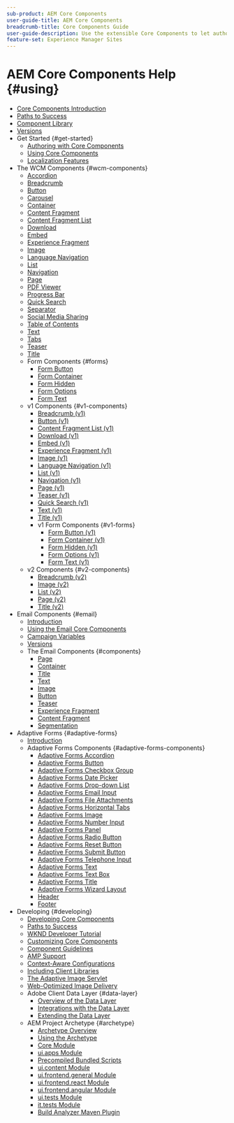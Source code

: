 ```yaml
---
sub-product: AEM Core Components
user-guide-title: AEM Core Components
breadcrumb-title: Core Components Guide
user-guide-description: Use the extensible Core Components to let authors easily create content.
feature-set: Experience Manager Sites
---
```


# AEM Core Components Help {#using}

+ [Core Components Introduction](introduction.md)
+ [Paths to Success](developing/success.md)
+ [Component Library](https://adobe.com/go/aem_cmp_library)
+ [Versions](versions.md)
+ Get Started {#get-started}
  + [Authoring with Core Components](get-started/authoring.md)
  + [Using Core Components](get-started/using.md)
  + [Localization Features](get-started/localization.md)
+ The WCM Components {#wcm-components}
  + [Accordion](components/accordion.md)
  + [Breadcrumb](components/breadcrumb.md)
  + [Button](components/button.md)
  + [Carousel](components/carousel.md)
  + [Container](components/container.md)
  + [Content Fragment](components/content-fragment-component.md)
  + [Content Fragment List](components/content-fragment-list.md)
  + [Download](components/download.md)
  + [Embed](components/embed.md)
  + [Experience Fragment](components/experience-fragment.md)
  + [Image](components/image.md)
  + [Language Navigation](components/language-navigation.md)
  + [List](components/list.md)
  + [Navigation](components/navigation.md)
  + [Page](components/page.md)
  + [PDF Viewer](components/pdf-viewer.md)
  + [Progress Bar](components/progress-bar.md)
  + [Quick Search](components/quick-search.md)
  + [Separator](components/separator.md)
  + [Social Media Sharing](components/sharing.md)  
  + [Table of Contents](components/tableofcontents.md)
  + [Text](components/text.md)
  + [Tabs](components/tabs.md)
  + [Teaser](components/teaser.md)
  + [Title](components/title.md)
  + Form Components {#forms}  
    + [Form Button](components/forms/form-button.md)
    + [Form Container](components/forms/form-container.md)
    + [Form Hidden](components/forms/form-hidden.md)
    + [Form Options](components/forms/form-options.md)
    + [Form Text](components/forms/form-text.md)
  + v1 Components {#v1-components}
    + [Breadcrumb (v1)](components/v1/breadcrumb-v1.md)
    + [Button (v1)](components/v1/button.md)
    + [Content Fragment List (v1)](components/v1/content-fragment-list.md)
    + [Download (v1)](components/v1/download.md)
    + [Embed (v1)](components/v1/embed.md)
    + [Experience Fragment (v1)](components/v1/experience-fragment.md)
    + [Image (v1)](components/v1/image-v1.md)
    + [Language Navigation (v1)](components/v1/language-navigation.md)    
    + [List (v1)](components/v1/list-v1.md)
    + [Navigation (v1)](components/v1/navigation.md)
    + [Page (v1)](components/v1/page-v1.md)
    + [Teaser (v1)](components/v1/teaser.md)
    + [Quick Search (v1)](components/v1/quick-search.md)
    + [Text (v1)](components/v1/text-v1.md)
    + [Title (v1)](components/v1/title-v1.md)
    + v1 Form Components {#v1-forms}
      + [Form Button (v1)](components/v1/form-button-v1.md)
      + [Form Container (v1)](components/v1/form-container-v1.md)
      + [Form Hidden (v1)](components/v1/form-hidden-v1.md)
      + [Form Options (v1)](components/v1/form-options-v1.md)
      + [Form Text (v1)](components/v1/form-text-v1.md)
  + v2 Components {#v2-components}
    + [Breadcrumb (v2)](components/v2/breadcrumb.md)
    + [Image (v2)](components/v2/image.md)
    + [List (v2)](components/v2/list.md)
    + [Page (v2)](components/v2/page.md)
    + [Title (v2)](components/v2/title.md)
+ Email Components {#email}
  + [Introduction](/help/email/introduction.md)
  + [Using the Email Core Components](/help/email/using.md)
  + [Campaign Variables](/help/email/campaign-variables.md)
  + [Versions](/help/email/versions.md)
  + The Email Components {#components}
    + [Page](/help/email/components/page.md)
    + [Container](/help/email/components/container.md)
    + [Title](/help/email/components/title.md)
    + [Text](/help/email/components/text.md)
    + [Image](/help/email/components/image.md)
    + [Button](/help/email/components/button.md)
    + [Teaser](/help/email/components/teaser.md)
    + [Experience Fragment](/help/email/components/experience-fragment.md)
    + [Content Fragment](/help/email/components/content-fragment.md)
    + [Segmentation](/help/email/components/segmentation.md)
+ Adaptive Forms {#adaptive-forms}
  + [Introduction](/help/adaptive-forms/introduction.md)
  + Adaptive Forms Components {#adaptive-forms-components}
    + [Adaptive Forms Accordion](/help/adaptive-forms/components/accordion.md)
    + [Adaptive Forms Button](/help/adaptive-forms/components/button.md)
    + [Adaptive Forms Checkbox Group](/help/adaptive-forms/components/checkbox-group.md)
    + [Adaptive Forms Date Picker](/help/adaptive-forms/components/date-picker.md)
    + [Adaptive Forms Drop-down List](/help/adaptive-forms/components/drop-down.md)
    + [Adaptive Forms Email Input](/help/adaptive-forms/components/email-input.md)
    + [Adaptive Forms File Attachments](/help/adaptive-forms/components/file-attachment.md)
    + [Adaptive Forms Horizontal Tabs](/help/adaptive-forms/components/horizontal-tabs.md)
    + [Adaptive Forms Image](/help/adaptive-forms/components/image.md)
    + [Adaptive Forms Number Input](/help/adaptive-forms/components/number-input.md)
    + [Adaptive Forms Panel](/help/adaptive-forms/components/panel-container.md)
    + [Adaptive Forms Radio Button](/help/adaptive-forms/components/radio-button.md)
    + [Adaptive Forms Reset Button](/help/adaptive-forms/components/reset-button.md)
    + [Adaptive Forms Submit Button](/help/adaptive-forms/components/submit-button.md)
    + [Adaptive Forms Telephone Input](/help/adaptive-forms/components/telephone-input.md)
    + [Adaptive Forms Text](/help/adaptive-forms/components/text.md)
    + [Adaptive Forms Text Box](/help/adaptive-forms/components/text-input.md)
    + [Adaptive Forms Title](/help/adaptive-forms/components/title.md)
    + [Adaptive Forms Wizard Layout](/help/adaptive-forms/components/wizard.md)
    + [Header](/help/adaptive-forms/components/header.md)
    + [Footer](/help/adaptive-forms/components/footer.md)
+ Developing {#developing}
  + [Developing Core Components](developing/overview.md)
  + [Paths to Success](https://experienceleague.adobe.com/docs/experience-manager-core-components/using/success.html)
  + [WKND Developer Tutorial](https://experienceleague.adobe.com/docs/experience-manager-learn/getting-started-wknd-tutorial-develop/overview.html)
  + [Customizing Core Components](developing/customizing.md)
  + [Component Guidelines](developing/guidelines.md)
  + [AMP Support](developing/amp.md)
  + [Context-Aware Configurations](developing/context-aware-configs.md)
  + [Including Client Libraries](developing/including-clientlibs.md)
  + [The Adaptive Image Servlet](/help/developing/adaptive-image-servlet.md)
  + [Web-Optimized Image Delivery](/help/developing/web-optimized-image-delivery.md)
  + Adobe Client Data Layer {#data-layer}
    + [Overview of the Data Layer](developing/data-layer/overview.md)
    + [Integrations with the Data Layer](developing/data-layer/integrations.md)
    + [Extending the Data Layer](developing/data-layer/extending.md)
  + AEM Project Archetype {#archetype}
    + [Archetype Overview](developing/archetype/overview.md)
    + [Using the Archetype](developing/archetype/using.md)
    + [Core Module](developing/archetype/core.md)
    + [ui.apps Module](developing/archetype/uiapps.md)
    + [Precompiled Bundled Scripts](developing/archetype/precompiled-bundled-scripts.md)
    + [ui.content Module](developing/archetype/uicontent.md)
    + [ui.frontend.general Module](developing/archetype/uifrontend.md)
    + [ui.frontend.react Module](developing/archetype/uifrontend-react.md)
    + [ui.frontend.angular Module](developing/archetype/uifrontend-angular.md)
    + [ui.tests Module](developing/archetype/uitests.md)
    + [it.tests Module](developing/archetype/ittests.md)
    + [Build Analyzer Maven Plugin](developing/archetype/build-analyzer-maven-plugin.md)
